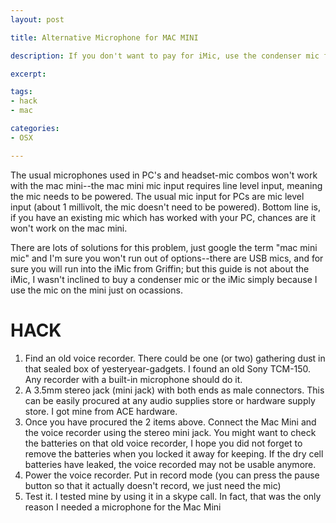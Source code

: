 ```yaml
---
layout: post

title: Alternative Microphone for MAC MINI

description: If you don't want to pay for iMic, use the condenser mic from an old voice recorder

excerpt: 

tags:
- hack
- mac

categories:
- OSX

---
```



The usual microphones used in PC's and headset-mic combos won't work with the mac mini--the mac mini mic input requires line level input, meaning the mic needs to be powered. The usual mic input for PCs are mic level input (about 1 millivolt, the mic doesn't need to be powered). Bottom line is, if you have an existing mic which has worked with your PC, chances are it won't work on the mac mini.


There are lots of solutions for this problem, just google the term "mac mini mic" and I'm sure you won't run out of options--there are USB mics, and for sure you will run into the iMic from Griffin; but this guide is not about the iMic, I wasn't inclined to buy a condenser mic or the iMic simply because I use the mic on the mini just on ocassions.

# HACK

1. Find an old voice recorder. There could be one (or two) gathering dust in that sealed box of yesteryear-gadgets. I found an old Sony TCM-150. Any recorder with a built-in microphone should do it.
2. A 3.5mm stereo jack (mini jack) with both ends as male connectors. This can be easily procured at any audio supplies store or hardware supply store. I got mine from ACE hardware.
3. Once you have procured the 2 items above. Connect the Mac Mini and the voice recorder using the stereo mini jack. You might want to check the batteries on that old voice recorder, I hope you did not forget to remove the batteries when you locked it away for keeping. If the dry cell batteries have leaked, the voice recorded may not be usable anymore.
4. Power the voice recorder. Put in record mode (you can press the pause button so that it actually doesn't record, we just need the mic)
5. Test it. I tested mine by using it in a skype call. In fact, that was the only reason I needed a microphone for the Mac Mini






